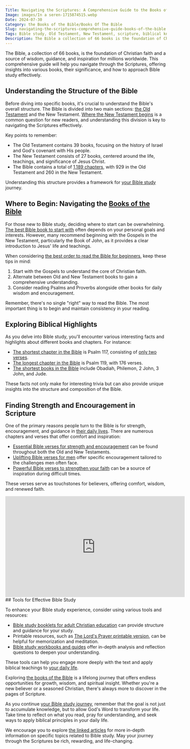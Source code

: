 ```yaml
---
Title: Navigating the Scriptures: A Comprehensive Guide to the Books of the Bible
Image: images/In a seren-1715874515.webp
Date: 2024-07-30
Category: the Books of the Bible/Books Of The Bible
Slug: navigating-the-scriptures-comprehensive-guide-books-of-the-bible
Tags: Bible study, Old Testament, New Testament, scripture, biblical knowledge, Christian education, spiritual growth, Bible books, pillar
Description: The Bible a collection of 66 books is the foundation of Christian faith and a source of wisdom guidance and inspiration for millions worldwide This comprehensive guide will help you navigate through the Scriptures offering insights into various books their significance and how to approach Bible study effectively Before diving
---
```


The Bible, a collection of 66 books, is the foundation of Christian faith and a source of wisdom, guidance, and inspiration for millions worldwide. This comprehensive guide will help you navigate through the Scriptures, offering insights into various books, their significance, and how to approach Bible study effectively.

## Understanding the Structure of the Bible

Before diving into specific books, it's crucial to understand the Bible's overall structure. The Bible is divided into two main sections: [the Old Testament](/ultimate-guide-best-order-to-read-the-bible-for-beginners) and the New Testament. [Where the New Testament begins](/where-does-the-new-testament-begin-a-comprehensive-guide-for-christian-readers) is a common question for new readers, and understanding this division is key to navigating the Scriptures effectively.

Key points to remember:

- The Old Testament contains 39 books, focusing on the history of Israel and God's covenant with His people.
- The New Testament consists of 27 books, centered around the life, teachings, and significance of Jesus Christ.
- The Bible contains a total of [1,189 chapters](/5-powerful-bible-verses-to-strengthen-your-faith), with 929 in the Old Testament and 260 in the New Testament.

Understanding this structure provides a framework for [your Bible study](/unlocking-the-scriptures-comprehensive-guide-meaningful-bible-study) journey.

## Where to Begin: Navigating the [Books of the Bible](/ultimate-guide-to-understanding-the-lords-prayer-printable-version)

For those new to Bible study, deciding where to start can be overwhelming. [The best Bible book to start with](/the-best-bible-book-to-start-with-a-comprehensive-guide-for-christian-readers) often depends on your personal goals and interests. However, many recommend beginning with the Gospels in the New Testament, particularly the Book of John, as it provides a clear introduction to Jesus' life and teachings.

When considering [the best order to read the Bible for beginners](/ultimate-guide-best-order-to-read-the-bible-for-beginners), keep these tips in mind:

1. Start with the Gospels to understand the core of Christian faith.
2. Alternate between Old and New Testament books to gain a comprehensive understanding.
3. Consider reading Psalms and Proverbs alongside other books for daily wisdom and encouragement.

Remember, there's no single "right" way to read the Bible. The most important thing is to begin and maintain consistency in your reading.

## Exploring Biblical Highlights

As you delve into Bible study, you'll encounter various interesting facts and highlights about different books and chapters. For instance:

- [The shortest chapter in the Bible](/discover-the-shortest-chapter-in-the-bible-a-hidden-gem-for-christian-readers) is Psalm 117, consisting of [only two verses](/discover-the-shortest-chapter-in-the-bible-a-hidden-gem-for-christian-readers).
- [The longest chapter in the Bible](/discover-the-longest-chapter-in-the-bible-and-its-significance) is Psalm 119, with 176 verses.
- [The shortest books in the Bible](/the-shortest-books-in-the-bible-order-and-analysis-for-christian-readers) include Obadiah, Philemon, 2 John, 3 John, and Jude.

These facts not only make for interesting trivia but can also provide unique insights into the structure and composition of the Bible.

## Finding Strength and Encouragement in Scripture

One of the primary reasons people turn to the Bible is for strength, encouragement, and guidance in [their daily lives](/ultimate-guide-understanding-the-true-meaning-of-being-a-christian). There are numerous chapters and verses that offer comfort and inspiration:

- [Essential Bible verses for strength and encouragement](/10-essential-bible-verses-for-strength-and-encouragement) can be found throughout both the Old and New Testaments.
- [Uplifting Bible verses for men](/10-uplifting-bible-verses-for-men-discover-strength-and-encouragement-in-gods-word) offer specific encouragement tailored to the challenges men often face.
- [Powerful Bible verses to strengthen your faith](/5-powerful-bible-verses-to-strengthen-your-faith) can be a source of inspiration during difficult times.

These verses serve as touchstones for believers, offering comfort, wisdom, and renewed faith.


<iframe width="560" height="315" src="https://www.youtube.com/embed/SfxM-uFCDto" frameborder="0" allow="autoplay; encrypted-media" allowfullscreen></iframe>
## Tools for Effective Bible Study

To enhance your Bible study experience, consider using various tools and resources:

- [Bible study booklets for adult Christian education](/the-ultimate-guide-to-bible-study-booklets-for-adult-christian-education) can provide structure and guidance for your study.
- Printable resources, such as [The Lord's Prayer printable version](/ultimate-guide-to-understanding-the-lords-prayer-printable-version), can be helpful for memorization and meditation.
- [Bible study workbooks and guides](/top-bible-study-workbooks-for-adults-enhance-your-spiritual-growth) offer in-depth analysis and reflection questions to deepen your understanding.

These tools can help you engage more deeply with the text and apply biblical teachings to [your daily life](/10-essential-bible-verses-for-strength-and-encouragement).



Exploring [the books of the Bible](/discover-the-longest-chapter-in-the-bible-and-its-significance) is a lifelong journey that offers endless opportunities for growth, wisdom, and spiritual insight. Whether you're a new believer or a seasoned Christian, there's always more to discover in the pages of Scripture.

As you continue [your Bible study journey](/unlocking-the-scriptures-comprehensive-guide-meaningful-bible-study), remember that the goal is not just to accumulate knowledge, but to allow God's Word to transform your life. Take time to reflect on what you read, pray for understanding, and seek ways to apply biblical principles in your daily life.

We encourage you to explore [the linked articles](/unlocking-your-divine-potential-comprehensive-guide-spiritual-gifts) for more in-depth information on specific topics related to Bible study. May your journey through the Scriptures be rich, rewarding, and life-changing.